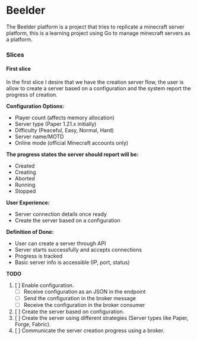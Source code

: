 # Beelder
The Beelder platform is a project that tries to replicate a minecraft server platform, this is a learning project using Go to manage minecraft servers as a platform.


### Slices
#### First slice
In the first slice I desire that we have the creation server flow, the user is allow to create a server based on a configuration and the system report the progress of
creation.

**Configuration Options:**
- Player count (affects memory allocation)
- Server type (Paper 1.21.x initially)
- Difficulty (Peaceful, Easy, Normal, Hard)
- Server name/MOTD
- Online mode (official Minecraft accounts only)

**The progress states the server should report will be:**
- Created
- Creating
- Aborted
- Running
- Stopped

**User Experience:**
- Server connection details once ready
- Create the server based on a configuration

**Definition of Done:**
- User can create a server through API
- Server starts successfully and accepts connections
- Progress is tracked
- Basic server info is accessible (IP, port, status)

**TODO**
1. [ ] Enable configuration.
    - [ ] Receive configuration as an JSON in the endpoint
    - [ ] Send the configuration in the broker message
    - [ ] Receive the configuration in the broker consumer
2. [ ] Create the server based on configuration.
3. [ ] Create the server using different strategies (Server types like Paper, Forge, Fabric).
4. [ ] Communicate the server creation progress using a broker.